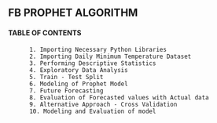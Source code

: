## FB PROPHET ALGORITHM 

  #### TABLE OF CONTENTS

          1. Importing Necessary Python Libraries
          2. Importing Daily Minimum Temperature Dataset
          3. Performing Descriptive Statistics 
          4. Exploratory Data Analysis
          5. Train - Test Split 
          6. Modeling of Prophet Model
          7. Future Forecasting 
          8. Evaluation of Forecasted values with Actual data 
          9. Alternative Approach - Cross Validation 
          10. Modeling and Evaluation of model
